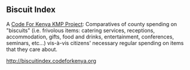 ## Biscuit Index

A [Code For Kenya KMP Project](https://medium.com/code-for-africa/lift-off-kenyan-newsrooms-get-tech-support-cb6066d23efd#.ez1a3y78i): Comparatives of county spending on "biscuits" (i.e. frivolous items: catering services, receptions, accommodation, gifts, food and drinks, entertainment, conferences, seminars, etc...) vis-à-vis citizens' necessary regular spending on items that they care about.

http://biscuitindex.codeforkenya.org
